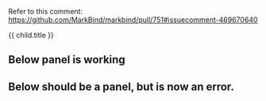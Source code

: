 Refer to this comment: https://github.com/MarkBind/markbind/pull/751#issuecomment-469670640

<import from="panelSrcs.md" as="child"/>
{{ child.title }}


## Below panel is working
<panel src="{{ child.child_src_working }}.md"></panel>

## Below should be a panel, but is now an error.
<panel src="{{ child.child_src }}"></panel>
